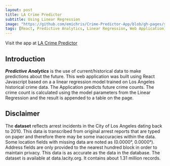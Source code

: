 ```yaml
---
layout: post
title: LA Crime Predictor
subtitle: Using Linear Regression
image: "https://github.com/emichris/Crime-Predictor-App/blob/gh-pages/static/media/LA-city1.63ebbabb.jpg"
tags: [React, Predictive Analytics, Linear Regression, Web Application]
---
```


Visit the app at [LA Crime Predictor](https://emichris.github.io/Crime-Predictor-App)

## Introduction
***Predictive Analytics*** is the use of current/historical data to make predictions about the future. This web application was built using React Javascript based on a a linear regression model trained on Los Angeles historical crime data. The Application predicts future crime counts. The crime count is calculated using the model parameters from the Linear Regression and the result is appended to a table on the page. 

## Disclaimer
The **dataset** reflects arrest incidents in the City of Los Angeles dating back to 2010. This data is transcribed from original arrest reports that are typed on paper and therefore there may be some inaccuracies within the data. Some location fields with missing data are noted as (0.0000°, 0.0000°). Address fields are only provided to the nearest hundred block in order to maintain privacy. This data is as accurate as the data in the database. The dataset is available at data.lacity.org. It contains about 1.31 million records.
